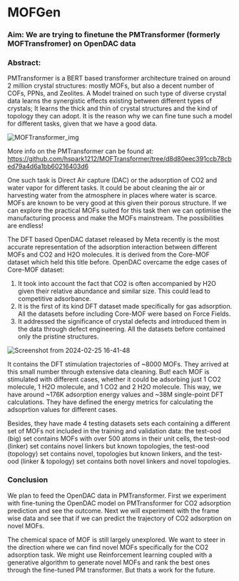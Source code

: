 # MOFGen

### Aim: We are trying to finetune the PMTransformer (formerly MOFTransfromer) on OpenDAC data 

### Abstract:

PMTransformer is a BERT based transformer architecture trained on around 2 million crystal structures: mostly MOFs, but also a decent number of COFs, PPNs, and Zeolites. A Model trained on such type of diverse crystal data learns the synergistic effects existing between different types of crystals; It learns the thick and thin of crystal structures and the kind of topology they can adopt. It is the reason why we can fine tune such a model for different tasks, given that we have a good data.  

![MOFTransformer_img](https://github.com/shazam37/MOF-Generator-/assets/119686545/9f5dbea9-d16e-482b-856a-dd0bb5e8b0b6)

More info on the PMTransformer can be found at: https://github.com/hspark1212/MOFTransformer/tree/d8d80eec391ccb78cbed79a4d6a1bb60216403d6

One such task is Direct Air capture (DAC) or the adsorption of CO2 and water vapor for different tasks. It could be about cleaning the air or harvesting water from the atmosphere in places where water is scarce. MOFs are known to be very good at this given their porous structure. If we can explore the practical MOFs suited for this task then we can optimise the manufacturing process and make the MOFs mainstream. The possibilities are endless!

The DFT based OpenDAC dataset released by Meta recently is the most accurate representation of the adsorption interaction between different MOFs and CO2 and H2O molecules. It is derived from the Core-MOF dataset which held this title before. OpenDAC overcame the edge cases of Core-MOF dataset: 
1. It took into account the fact that CO2 is often accompanied by H2O given their relative abundance and similar size. This could lead to competitive adsorbance.
2. It is the first of its kind DFT dataset made specifically for gas adsorption. All the datasets before including Core-MOF were based on Force Fields. 
3. It addressed the significance of crystal defects and introduced them in the data through defect engineering. All the datasets before contained only the pristine structures.
  
![Screenshot from 2024-02-25 16-41-48](https://github.com/shazam37/MOF-Generator-/assets/119686545/c0e1a774-5a7d-4277-aedb-0e1c751b8a53)

It contains the DFT stimulation trajectories of ~8000 MOFs. They arrived at this small number through extensive data cleaning. But! each MOF is stimulated with different cases, whether it could be adsorbing just 1 CO2 molecule, 1 H2O molecule, and 1 CO2 and 2 H2O molecule. This way, we have around ~176K adsorption energy values and ~38M single-point DFT calculations. They have defined the energy metrics for calculating the adsoprtion values for different cases. 

Besides, they have made 4 testing datasets sets each containing a different set of MOFs not included in the training and validation data: the test-ood (big) set contains MOFs with over 500 atoms in their unit cells, the test-ood (linker) set contains novel linkers but known topologies, the test-ood (topology) set contains novel, topologies but known linkers, and the test-ood (linker & topology) set contains both novel linkers and novel topologies. 

### Conclusion

We plan to feed the OpenDAC data in PMTransformer. First we experiment with fine-tuning the OpenDAC model on PMTransformer for CO2 adsorption prediction and see the outcome. Next we will experiment with the frame wise data and see that if we can predict the trajectory of CO2 adsorption on novel MOFs. 

The chemical space of MOF is still largely unexplored. We want to steer in the direction where we can find novel MOFs specifically for the CO2 adsorption task. We might use Reinforcement learning coupled with a generative algorithm to generate novel MOFs and rank the best ones through the fine-tuned PM transformer. But thats a work for the future. 
